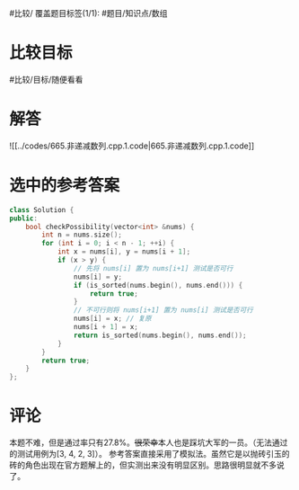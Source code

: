 #比较/
覆盖题目标签(1/1): #题目/知识点/数组

# 比较目标

#比较/目标/随便看看 

# 解答

![[../codes/665.非递减数列.cpp.1.code|665.非递减数列.cpp.1.code]]

# 选中的参考答案

```C++
class Solution {
public:
    bool checkPossibility(vector<int> &nums) {
        int n = nums.size();
        for (int i = 0; i < n - 1; ++i) {
            int x = nums[i], y = nums[i + 1];
            if (x > y) {
	            // 先将 nums[i] 置为 nums[i+1] 测试是否可行
                nums[i] = y;
                if (is_sorted(nums.begin(), nums.end())) {
                    return true;
                }
                // 不可行则将 nums[i+1] 置为 nums[i] 测试是否可行
                nums[i] = x; // 复原
                nums[i + 1] = x;
                return is_sorted(nums.begin(), nums.end());
            }
        }
        return true;
    }
};
```

# 评论

本题不难，但是通过率只有27.8%。~~很荣幸~~本人也是踩坑大军的一员。（无法通过的测试用例为\[3, 4, 2, 3\]）。
参考答案直接采用了模拟法。虽然它是以抛砖引玉的砖的角色出现在官方题解上的，但实测出来没有明显区别。思路很明显就不多说了。
